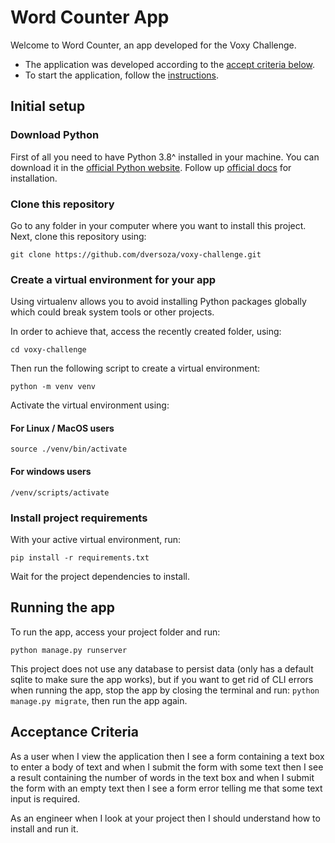 # Word Counter App

Welcome to Word Counter, an app developed for the Voxy Challenge.

- The application was developed according to the [accept criteria below](#acceptance-criteria).
- To start the application, follow the [instructions](#initial-setup).

## Initial setup

### Download Python

First of all you need to have Python 3.8^ installed in your machine. You can download it in the [official Python website](https://www.python.org/downloads/). Follow up [official docs](https://wiki.python.org/moin/BeginnersGuide/Download) for installation.

### Clone this repository

Go to any folder in your computer where you want to install this project. Next, clone this repository using:

``` shell
git clone https://github.com/dversoza/voxy-challenge.git
```

### Create a virtual environment for your app

Using virtualenv allows you to avoid installing Python packages globally which could break system tools or other projects.

In order to achieve that, access the recently created folder, using:

``` shell
cd voxy-challenge
```

Then run the following script to create a virtual environment:

``` shell
python -m venv venv
```

Activate the virtual environment using:

#### For Linux / MacOS users

``` shell
source ./venv/bin/activate
```

#### For windows users

``` shell
/venv/scripts/activate
```

### Install project requirements

With your active virtual environment, run:

``` shell
pip install -r requirements.txt
```

Wait for the project dependencies to install.

## Running the app

To run the app, access your project folder and run:

``` shell
python manage.py runserver
```

This project does not use any database to persist data (only has a default sqlite to make sure the app works), but if you want to get rid of CLI errors when running the app, stop the app by closing the terminal and run: `python manage.py migrate`, then run the app again.

## Acceptance Criteria

As a user when I view the application then I see a form containing a text box to enter a body of text and when I submit the form with some text then I see a result containing the number of words in the text box and when I submit the form with an empty text then I see a form error telling me that some text input is required.

As an engineer when I look at your project then I should understand how to install and run it.

